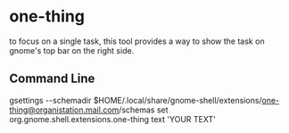 # one-thing
to focus on a single task, this tool provides a way to show the task on gnome's top bar on the right side.

## Command Line

gsettings --schemadir $HOME/.local/share/gnome-shell/extensions/one-thing@organistation.mail.com/schemas set org.gnome.shell.extensions.one-thing text 'YOUR TEXT'
